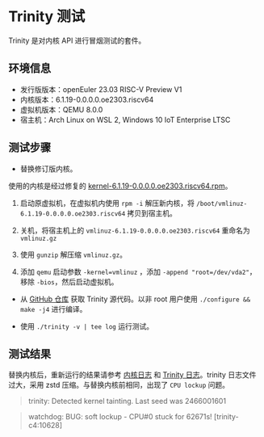 # Trinity 测试

Trinity 是对内核 API 进行冒烟测试的套件。

## 环境信息

- 发行版版本：openEuler 23.03 RISC-V Preview V1
- 内核版本：6.1.19-0.0.0.0.oe2303.riscv64
- 虚拟机版本：QEMU 8.0.0
- 宿主机：Arch Linux on WSL 2, Windows 10 IoT Enterprise LTSC

## 测试步骤

- 替换修订版内核。

使用的内核是经过修复的 [kernel-6.1.19-0.0.0.0.oe2303.riscv64.rpm](http://obs-backend.tarsier-infra.com:82/home:/laokz:/branches:/openEuler:/23.03/23.02/riscv64/kernel-6.1.19-0.0.0.0.oe2303.riscv64.rpm)。

1. 启动原虚拟机，在虚拟机内使用 `rpm -i` 解压新内核，将 `/boot/vmlinuz-6.1.19-0.0.0.0.oe2303.riscv64` 拷贝到宿主机。

2. 关机，将宿主机上的 `vmlinuz-6.1.19-0.0.0.0.oe2303.riscv64` 重命名为 `vmlinuz.gz`

3. 使用 `gunzip` 解压缩 `vmlinuz.gz`。

4. 添加 `qemu` 启动参数 `-kernel=vmlinuz` ，添加 `-append "root=/dev/vda2"`，移除 `-bios`，然后启动虚拟机。

- 从 [GitHub 仓库](https://github.com/kernelslacker/trinity) 获取 Trinity 源代码。以非 root 用户使用 `./configure && make -j4` 进行编译。

- 使用 `./trinity -v | tee log` 运行测试。

## 测试结果

替换内核后，重新运行的结果请参考 [内核日志](./dmesg.log) 和 [Trinity 日志](./trinity.log.zst)。trinity 日志文件过大，采用 zstd 压缩。与替换内核前相同，出现了 `CPU lockup` 问题。

> trinity: Detected kernel tainting. Last seed was 2466001601

> watchdog: BUG: soft lockup - CPU#0 stuck for 62671s! [trinity-c4:10628]
